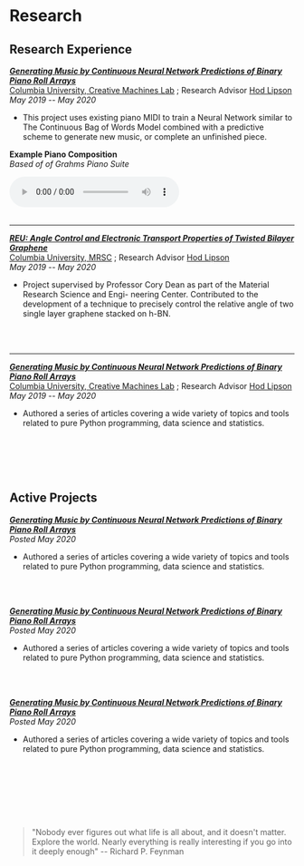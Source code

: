 
# Research

## Research Experience


**[*Generating Music by Continuous Neural Network Predictions of Binary Piano Roll Arrays*](http://sdsawtelle.github.io/blog/output/index.html)**
<br>
[Columbia University, Creative Machines Lab](https://github.com/jmhuer) ; Research Advisor  [Hod Lipson](https://github.com/jmhuer)
<br>
*May 2019 -- May 2020*

- This project uses existing piano MIDI to train a Neural Network similar to The Continuous Bag of Words Model combined with a predictive scheme to generate new music, or complete an unfinished piece.

**Example Piano Composition**  
*Based of of Grahms Piano Suite*

<audio controls>
  <source src="B2M.m4a" type="audio/mpeg">
Your browser does not support the audio element.
</audio>
<br>
<br>

--------------------------------


**[*REU: Angle Control and Electronic Transport Properties of Twisted Bilayer Graphene*](http://sdsawtelle.github.io/blog/output/index.html)**
<br>
[Columbia University, MRSC](https://github.com/jmhuer) ; Research Advisor  [Hod Lipson](https://github.com/jmhuer)
<br>
*May 2019 -- May 2020*

- Project supervised by Professor Cory Dean as part of the Material Research Science and Engi- neering Center. Contributed to the development of a technique to precisely control the relative angle of two single layer graphene stacked on h-BN.
<br>
<br>

--------------------------------



**[*Generating Music by Continuous Neural Network Predictions of Binary Piano Roll Arrays*](http://sdsawtelle.github.io/blog/output/index.html)**
<br>
[Columbia University, Creative Machines Lab](https://github.com/jmhuer) ; Research Advisor  [Hod Lipson](https://github.com/jmhuer)
<br>
*May 2019 -- May 2020*

- Authored a series of articles covering a wide variety of topics and tools related to pure Python programming, data science and statistics.
<br>
<br>


<br>
<br>

## Active Projects
**[*Generating Music by Continuous Neural Network Predictions of Binary Piano Roll Arrays*](http://sdsawtelle.github.io/blog/output/index.html)**
<br>
*Posted May 2020*

- Authored a series of articles covering a wide variety of topics and tools related to pure Python programming, data science and statistics.
<br>
<br>

**[*Generating Music by Continuous Neural Network Predictions of Binary Piano Roll Arrays*](http://sdsawtelle.github.io/blog/output/index.html)**
<br>
*Posted May 2020*

- Authored a series of articles covering a wide variety of topics and tools related to pure Python programming, data science and statistics.
<br>
<br>

**[*Generating Music by Continuous Neural Network Predictions of Binary Piano Roll Arrays*](http://sdsawtelle.github.io/blog/output/index.html)**
<br>
*Posted May 2020*

- Authored a series of articles covering a wide variety of topics and tools related to pure Python programming, data science and statistics.
<br>
<br>
<br>
<br>
<br>
<br>



> \"Nobody ever figures out what life is all about, and it doesn't matter. Explore the world. Nearly everything is really interesting if you go into it deeply enough"  -- Richard P. Feynman

